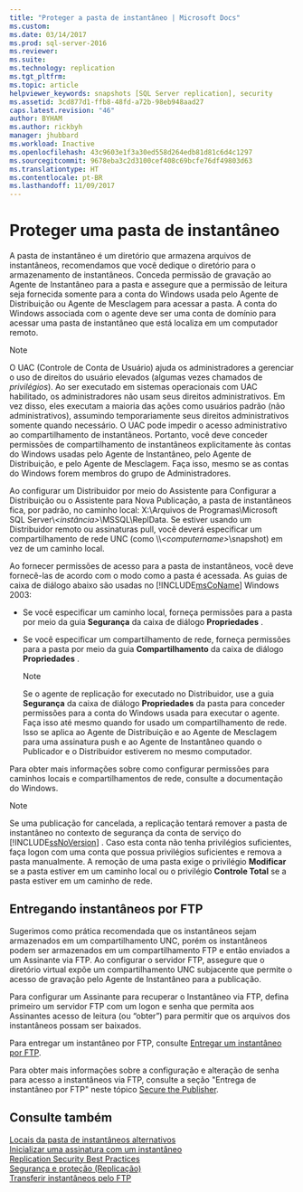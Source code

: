 ```yaml
---
title: "Proteger a pasta de instantâneo | Microsoft Docs"
ms.custom: 
ms.date: 03/14/2017
ms.prod: sql-server-2016
ms.reviewer: 
ms.suite: 
ms.technology: replication
ms.tgt_pltfrm: 
ms.topic: article
helpviewer_keywords: snapshots [SQL Server replication], security
ms.assetid: 3cd877d1-ffb8-48fd-a72b-98eb948aad27
caps.latest.revision: "46"
author: BYHAM
ms.author: rickbyh
manager: jhubbard
ms.workload: Inactive
ms.openlocfilehash: 43c9603e1f3a30ed558d264edb81d81c6d4c1297
ms.sourcegitcommit: 9678eba3c2d3100cef408c69bcfe76df49803d63
ms.translationtype: HT
ms.contentlocale: pt-BR
ms.lasthandoff: 11/09/2017
---
```

# <a name="secure-the-snapshot-folder"></a>Proteger uma pasta de instantâneo
  A pasta de instantâneo é um diretório que armazena arquivos de instantâneos, recomendamos que você dedique o diretório para o armazenamento de instantâneos. Conceda permissão de gravação ao Agente de Instantâneo para a pasta e assegure que a permissão de leitura seja fornecida somente para a conta do Windows usada pelo Agente de Distribuição ou Agente de Mesclagem para acessar a pasta. A conta do Windows associada com o agente deve ser uma conta de domínio para acessar uma pasta de instantâneo que está localiza em um computador remoto.  
  
> [!NOTE]  
>  O UAC (Controle de Conta de Usuário) ajuda os administradores a gerenciar o uso de direitos do usuário elevados (algumas vezes chamados de *privilégios*). Ao ser executado em sistemas operacionais com UAC habilitado, os administradores não usam seus direitos administrativos. Em vez disso, eles executam a maioria das ações como usuários padrão (não administrativos), assumindo temporariamente seus direitos administrativos somente quando necessário. O UAC pode impedir o acesso administrativo ao compartilhamento de instantâneos. Portanto, você deve conceder permissões de compartilhamento de instantâneos explicitamente às contas do Windows usadas pelo Agente de Instantâneo, pelo Agente de Distribuição, e pelo Agente de Mesclagem. Faça isso, mesmo se as contas do Windows forem membros do grupo de Administradores.  
  
 Ao configurar um Distribuidor por meio do Assistente para Configurar a Distribuição ou o Assistente para Nova Publicação, a pasta de instantâneos fica, por padrão, no caminho local: X:\Arquivos de Programas\Microsoft SQL Server\\*\<instância>*\MSSQL\ReplData. Se estiver usando um Distribuidor remoto ou assinaturas pull, você deverá especificar um compartilhamento de rede UNC (como \\\\<*computername>*\snapshot) em vez de um caminho local.  
  
 Ao fornecer permissões de acesso para a pasta de instantâneos, você deve fornecê-las de acordo com o modo como a pasta é acessada. As guias de caixa de diálogo abaixo são usadas no [!INCLUDE[msCoName](../../../includes/msconame-md.md)] Windows 2003:  
  
-   Se você especificar um caminho local, forneça permissões para a pasta por meio da guia **Segurança** da caixa de diálogo **Propriedades** .  
  
-   Se você especificar um compartilhamento de rede, forneça permissões para a pasta por meio da guia **Compartilhamento** da caixa de diálogo **Propriedades** .  
  
    > [!NOTE]  
    >  Se o agente de replicação for executado no Distribuidor, use a guia **Segurança** da caixa de diálogo **Propriedades** da pasta para conceder permissões para a conta do Windows usada para executar o agente. Faça isso até mesmo quando for usado um compartilhamento de rede. Isso se aplica ao Agente de Distribuição e ao Agente de Mesclagem para uma assinatura push e ao Agente de Instantâneo quando o Publicador e o Distribuidor estiverem no mesmo computador.  
  
 Para obter mais informações sobre como configurar permissões para caminhos locais e compartilhamentos de rede, consulte a documentação do Windows.  
  
> [!NOTE]  
>  Se uma publicação for cancelada, a replicação tentará remover a pasta de instantâneo no contexto de segurança da conta de serviço do [!INCLUDE[ssNoVersion](../../../includes/ssnoversion-md.md)] . Caso esta conta não tenha privilégios suficientes, faça logon com uma conta que possua privilégios suficientes e remova a pasta manualmente. A remoção de uma pasta exige o privilégio **Modificar** se a pasta estiver em um caminho local ou o privilégio **Controle Total** se a pasta estiver em um caminho de rede.  
  
## <a name="delivering-snapshots-through-ftp"></a>Entregando instantâneos por FTP  
 Sugerimos como prática recomendada que os instantâneos sejam armazenados em um compartilhamento UNC, porém os instantâneos podem ser armazenados em um compartilhamento FTP e então enviados a um Assinante via FTP. Ao configurar o servidor FTP, assegure que o diretório virtual expõe um compartilhamento UNC subjacente que permite o acesso de gravação pelo Agente de Instantâneo para a publicação.  
  
 Para configurar um Assinante para recuperar o Instantâneo via FTP, defina primeiro um servidor FTP com um logon e senha que permita aos Assinantes acesso de leitura (ou “obter”) para permitir que os arquivos dos instantâneos possam ser baixados.  
  
 Para entregar um instantâneo por FTP, consulte [Entregar um instantâneo por FTP](../../../relational-databases/replication/publish/deliver-a-snapshot-through-ftp.md).  
  
 Para obter mais informações sobre a configuração e alteração de senha para acesso a instantâneos via FTP, consulte a seção "Entrega de instantâneo por FTP" neste tópico [Secure the Publisher](../../../relational-databases/replication/security/secure-the-publisher.md).  
  
## <a name="see-also"></a>Consulte também  
 [Locais da pasta de instantâneos alternativos](../../../relational-databases/replication/alternate-snapshot-folder-locations.md)   
 [Inicializar uma assinatura com um instantâneo](../../../relational-databases/replication/initialize-a-subscription-with-a-snapshot.md)   
 [Replication Security Best Practices](../../../relational-databases/replication/security/replication-security-best-practices.md)   
 [Segurança e proteção &#40;Replicação&#41;](../../../relational-databases/replication/security/security-and-protection-replication.md)   
 [Transferir instantâneos pelo FTP](../../../relational-databases/replication/transfer-snapshots-through-ftp.md)  
  
  
